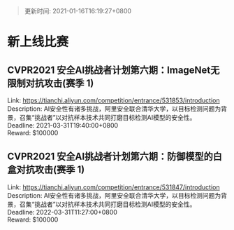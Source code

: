 > 更新时间: 2021-01-16T16:19:27+0800 

# 新上线比赛


## CVPR2021 安全AI挑战者计划第六期：ImageNet无限制对抗攻击(赛季 1)
Link: https://tianchi.aliyun.com/competition/entrance/531853/introduction  
Description: AI安全性有诸多挑战，阿里安全联合清华大学，以目标检测问题为背景，召集“挑战者”以对抗样本技术共同打磨目标检测AI模型的安全性。  
Deadline: 2021-03-31T19:40:00+0800  
Reward: $100000  

## CVPR2021 安全AI挑战者计划第六期：防御模型的白盒对抗攻击(赛季 1)
Link: https://tianchi.aliyun.com/competition/entrance/531847/introduction  
Description: AI安全性有诸多挑战，阿里安全联合清华大学，以目标检测问题为背景，召集“挑战者”以对抗样本技术共同打磨目标检测AI模型的安全性。  
Deadline: 2022-03-31T11:27:00+0800  
Reward: $100000  

